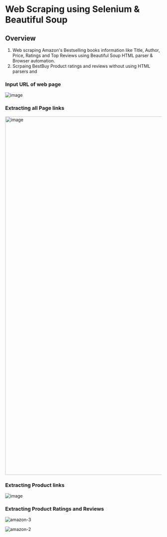 # Web Scraping using Selenium & Beautiful Soup
## Overview
1. Web scraping Amazon's Bestselling books information like Title, Author, Price, Ratings and Top Reviews using Beautiful Soup HTML parser & Browser automation.
2. Scrpaing BestBuy Product ratings and reviews without using HTML parsers and 
### Input URL of web page
![image](https://github.com/devallasaitej/WebScrapers/assets/64268620/93edb284-fb71-4522-8dfa-c926a78dac9d)


### Extracting all Page links
<img width="1149" alt="image" src="https://github.com/devallasaitej/WebScrapers/assets/64268620/d3200fe4-673d-4605-8a3b-53b4b35d9a8f">

### Extracting Product links
![image](https://github.com/devallasaitej/WebScrapers/assets/64268620/aef5883c-896a-4639-af20-3bb5eb4ecf93)

### Extracting Product Ratings and Reviews
![amazon-3](https://github.com/devallasaitej/WebScrapers/assets/64268620/ed71d12a-f720-4256-a851-9cf7259a2e6e)

![amazon-2](https://github.com/devallasaitej/WebScrapers/assets/64268620/d78b4cfe-6d09-4ec8-a0e5-03c46cde1e40)
